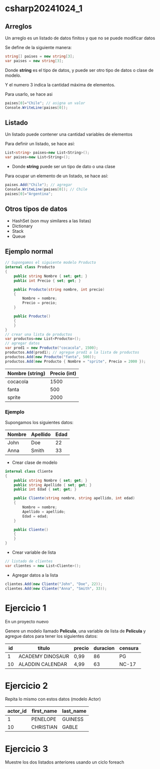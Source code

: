 # csharp20241024_1

## Arreglos

Un arreglo es un listado de datos finitos y que no se puede modificar datos

Se define de la siguiente manera:

```csharp
string[] paises = new string[3];
var paises = new string[3];
```

Donde **string** es el tipo de datos, y puede ser otro tipo de datos o clase de modelo.

Y el numero 3 indica la cantidad máxima de elementos.

Para usarlo, se hace asi

```c#
paises[0]="Chile"; // asigna un valor
Console.WriteLine(paises[0]); 
```

## Listado

Un listado puede contener una cantidad variables de elementos

Para definir un listado, se hace así:

```c#
List<string> paises=new List<String>();
var paises=new List<String>();
```

* Donde **string** puede ser un tipo de dato o una clase

Para ocupar un elemento de un listado, se hace así:

```c#
paises.Add("Chile"); // agregar
Console.WriteLine(paises[0]); // Chile
paises[0]="Argentina";
```

## Otros tipos de datos

* HashSet (son muy similares a las listas)
* Dictionary
* Stack
* Queue

## Ejemplo normal

```c#
// Supongamos el siguiente modelo Producto
internal class Producto
{
    public string Nombre { set; get; }
    public int Precio { set; get; }

    public Producto(string nombre, int precio)
    {
        Nombre = nombre;
        Precio = precio;
    }

    public Producto()
    {
    }
}
// crear una lista de productos
var productos=new List<Producto>();
// agregar datos
var prod1 = new Producto("cocacola", 1500);
productos.Add(prod1); // agregue prod1 a la lista de productos
productos.Add(new Producto("fanta", 500));
productos.Add(new Producto { Nombre = "sprite", Precio = 2000 });

```

| Nombre (string) | Precio (int) |
| --------------- | ------------ |
| cocacola        | 1500         |
| fanta           | 500          |
| sprite          | 2000         |

### Ejemplo

Supongamos los siguientes datos:

| Nombre | Apellido | Edad |
| ------ | -------- | ---- |
| John   | Doe      | 22   |
| Anna   | Smith    | 33   |

* Crear clase de modelo

```c#
internal class Cliente
{
    public string Nombre { set; get; }
    public string Apellido { set; get; }
    public int Edad { set; get; }

    public Cliente(string nombre, string apellido, int edad)
    {
        Nombre = nombre;
        Apellido = apellido;
        Edad = edad;
    }

    public Cliente()
    {
    }
}
```

* Crear variable de lista

```c#
// listado de clientes
var clientes = new List<Cliente>();
```

* Agregar datos a la lista

```c#
clientes.Add(new Cliente("John", "Doe", 22));
clientes.Add(new Cliente("Anna", "Smith", 33));
```

# Ejercicio 1

En un proyecto nuevo

Genere un modelo llamado **Pelicula**, una variable de lista de **Pelicula** y agregue datos para tener los siguientes datos:

| id   | titulo           | precio | duracion | censura |
| ---- | ---------------- | ------ | -------- | ------- |
| 1    | ACADEMY DINOSAUR | 0,99   | 86       | PG      |
| 10   | ALADDIN CALENDAR | 4,99   | 63       | NC-17   |

# Ejercicio 2

Repita lo mismo con estos datos (modelo Actor)

| actor_id | first_name | last_name |
| -------- | ---------- | --------- |
| 1        | PENELOPE   | GUINESS   |
| 10       | CHRISTIAN  | GABLE     |

# Ejercicio 3

Muestre los dos listados anteriores usando un ciclo foreach

